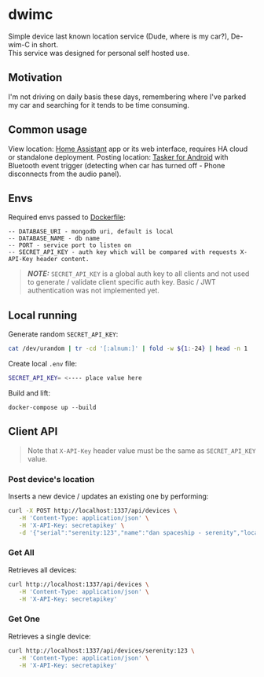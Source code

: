 # dwimc
Simple device last known location service (Dude, where is my car?), De-wim-C in short.  
This service was designed for personal self hosted use.

## Motivation
I'm not driving on daily basis these days, remembering where I've parked my car and
searching for it tends to be time consuming.

## Common usage
View location: [Home Assistant](https://www.home-assistant.io/) app or its web interface, requires HA cloud or standalone deployment.
Posting location: [Tasker for Android](https://play.google.com/store/apps/details?id=net.dinglisch.android.taskerm) with Bluetooth event trigger (detecting when car has turned off - Phone disconnects from the audio panel).

## Envs
Required envs passed to [Dockerfile](./Dockerfile):
```
-- DATABASE_URI - mongodb uri, default is local
-- DATABASE_NAME - db name
-- PORT - service port to listen on
-- SECRET_API_KEY - auth key which will be compared with requests X-API-Key header content.
```

> **_NOTE:_** `SECRET_API_KEY` is a global auth key to all clients and not used to generate / validate client specific auth key. Basic / JWT authentication was not implemented yet.


## Local running

Generate random `SECRET_API_KEY`:
```bash
cat /dev/urandom | tr -cd '[:alnum:]' | fold -w ${1:-24} | head -n 1
```

Create local `.env` file:
```bash
SECRET_API_KEY= <---- place value here
```

Build and lift:
```
docker-compose up --build
```


## Client API

> Note that `X-API-Key` header value must be the same as `SECRET_API_KEY` value.

### Post device's location
Inserts a new device / updates an existing one by performing:
```bash
curl -X POST http://localhost:1337/api/devices \
   -H 'Content-Type: application/json' \
   -H 'X-API-Key: secretapikey' \
   -d '{"serial":"serenity:123","name":"dan spaceship - serenity","location":{"latitude":32.0744615,"longitude":34.7911511}}'
```

### Get All
Retrieves all devices:
```bash
curl http://localhost:1337/api/devices \
   -H 'Content-Type: application/json' \
   -H 'X-API-Key: secretapikey'
```

### Get One
Retrieves a single device:
```bash
curl http://localhost:1337/api/devices/serenity:123 \
   -H 'Content-Type: application/json' \
   -H 'X-API-Key: secretapikey'
```

